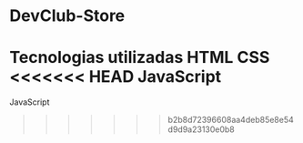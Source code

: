 # DevClub-Store

Tecnologias utilizadas
HTML
CSS
<<<<<<< HEAD
JavaScript
=======
JavaScript
>>>>>>> b2b8d72396608aa4deb85e8e54d9d9a23130e0b8
